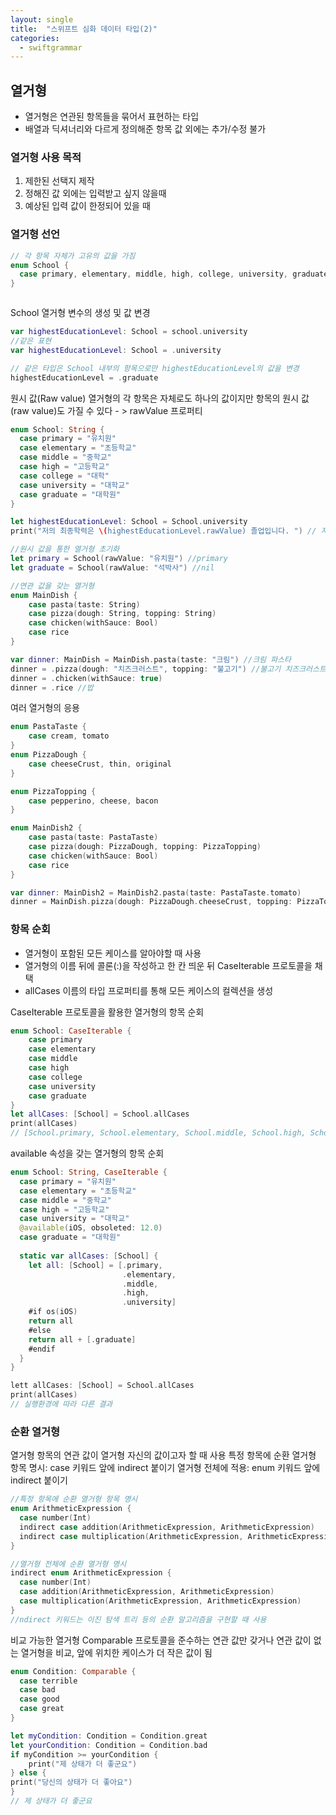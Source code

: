 ```yaml
---
layout: single
title:  "스위프트 심화 데이터 타입(2)"
categories:
  - swiftgrammar
---
```

열거형
---
- 열거형은 연관된 항목들을 묶어서 표현하는 타입
- 배열과 딕셔너리와 다르게 정의해준 항목 값 외에는 추가/수정 불가

### 열거형 사용 목적
1. 제한된 선택지 제작
2. 정해진 값 외에는 입력받고 싶지 않을때
3. 예상된 입력 값이 한정되어 있을 때

### 열거형 선언
```swift
// 각 항목 자체가 고유의 값을 가짐
enum School {
  case primary, elementary, middle, high, college, university, graduate
}
```
```swift

```

School 열거형 변수의 생성 및 값 변경
```swift
var highestEducationLevel: School = school.university
//같은 표현
var highestEducationLevel: School = .university

// 같은 타입은 School 내부의 항목으로만 highestEducationLevel의 값을 변경
highestEducationLevel = .graduate
```
원시 값(Raw value)
열거형의 각 항목은 자체로도 하나의 값이지만 항목의 원시 값(raw value)도 가질 수 있다 - > rawValue 프로퍼티
```swift
enum School: String {
  case primary = "유치원"
  case elementary = "초등학교"
  case middle = "중학교"
  case high = "고등학교"
  case college = "대학"
  case university = "대학교"
  case graduate = "대학원"
}

let highestEducationLevel: School = School.university
print("저의 최종학력은 \(highestEducationLevel.rawValue) 졸업입니다. ") // 저의 최종학력은 대학교 졸업입니다. 

//원시 값을 통한 열거형 초기화
let primary = School(rawValue: "유치원") //primary
let graduate = School(rawValue: "석박사") //nil

//연관 값을 갖는 열거형
enum MainDish {
    case pasta(taste: String)
    case pizza(dough: String, topping: String)
    case chicken(withSauce: Bool)
    case rice
}

var dinner: MainDish = MainDish.pasta(taste: "크림") //크림 파스타
dinner = .pizza(dough: "치즈크러스트", topping: "불고기") //불고기 치즈크러스트 피자
dinner = .chicken(withSauce: true)
dinner = .rice //밥
```
여러 열거형의 응용
```swift
enum PastaTaste {
    case cream, tomato
}
enum PizzaDough {
    case cheeseCrust, thin, original
}

enum PizzaTopping {
    case pepperino, cheese, bacon
}

enum MainDish2 {
    case pasta(taste: PastaTaste)
    case pizza(dough: PizzaDough, topping: PizzaTopping)
    case chicken(withSauce: Bool)
    case rice
}

var dinner: MainDish2 = MainDish2.pasta(taste: PastaTaste.tomato)
dinner = MainDish.pizza(dough: PizzaDough.cheeseCrust, topping: PizzaTopping.bacon)
```

### 항목 순회
- 열거형이 포함된 모든 케이스를 알아야할 때 사용
- 열거형의 이름 뒤에 콜론(:)을 작성하고 한 칸 띄운 뒤 CaseIterable 프로토콜을 채택
- allCases 이름의 타입 프로퍼티를  통해 모든 케이스의 컬렉션을 생성

CaseIterable 프로토콜을 활용한 열거형의 항목 순회
```swift
enum School: CaseIterable {
    case primary
    case elementary
    case middle
    case high
    case college
    case university
    case graduate
}
let allCases: [School] = School.allCases
print(allCases) 
// [School.primary, School.elementary, School.middle, School.high, School.college, School.university, School.graduate]
```

available 속성을 갖는 열거형의 항목 순회
```swift
enum School: String, CaseIterable {
  case primary = "유치원"
  case elementary = "초등학교"
  case middle = "중학교"
  case high = "고등학교"
  case university = "대학교"
  @available(iOS, obsoleted: 12.0)
  case graduate = "대학원"
  
  static var allCases: [School] {
    let all: [School] = [.primary,
                         .elementary,
                         .middle,
                         .high,
                         .university]
    #if os(iOS)
    return all
    #else
    return all + [.graduate]
    #endif
  }
}

lett allCases: [School] = School.allCases
print(allCases)
// 실행환경에 따라 다른 결과
```

### 순환 열거형
열거형 항목의 연관 값이 열거형 자신의 값이고자 할 때 사용
특정 항목에 순환 열거형 항목 명시: case 키워드 앞에 indirect 붙이기 
열거형 전체에 적용: enum 키워드 앞에 indirect 붙이기
```swift
//특정 항목에 순환 열거형 항목 명시
enum ArithmeticExpression {
  case number(Int)
  indirect case addition(ArithmeticExpression, ArithmeticExpression)
  indirect case multiplication(ArithmeticExpression, ArithmeticExpression)
}

//열거형 전체에 순환 열거형 명시
indirect enum ArithmeticExpression {
  case number(Int)
  case addition(ArithmeticExpression, ArithmeticExpression)
  case multiplication(ArithmeticExpression, ArithmeticExpression)
}
//ndirect 키워드는 이진 탐색 트리 등의 순환 알고리즘을 구현할 때 사용
```

비교 가능한 열거형
Comparable 프로토콜을 준수하는 연관 값만 갖거나 연관 값이 없는 열거형을 비교, 앞에 위치한 케이스가 더 작은 값이 됨
```swift
enum Condition: Comparable {
  case terrible
  case bad
  case good
  case great
}

let myCondition: Condition = Condition.great
let yourCondition: Condition = Condition.bad
if myCondition >= yourCondition {
    print("제 상태가 더 좋군요")
} else {
print("당신의 상태가 더 좋아요")
}
// 제 상태가 더 좋군요

```
